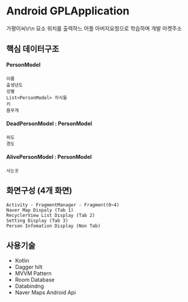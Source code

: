 
# Android GPLApplication
가평이씨\r\n
    묘소 위치를 출력하느 어플
    아버지요청으로 학습하며 개발
    마켓주소

## 핵심 데이터구조
#### PersonModel
    이름
    출생년도
    성별
    List<PersonModel> 자식들
    키
    몸무게
      
#### DeadPersonModel : PersonModel
    위도
    경도
    
#### AlivePersonModel : PersonModel
    사는곳
    

## 화면구성 (4개 화면)
    Activity - FragmentManager - Fragment(0~4)
    Naver Map Dispaly (Tab 1)
    RecyclerView List Display (Tab 2)
    Setting Display (Tab 3)
    Person Infomation Display (Non Tab)
    
## 사용기술
  - Kotlin
  - Dagger hilt
  - MVVM Pattern
  - Room Database
  - Databindng
  - Naver Maps Android Api

